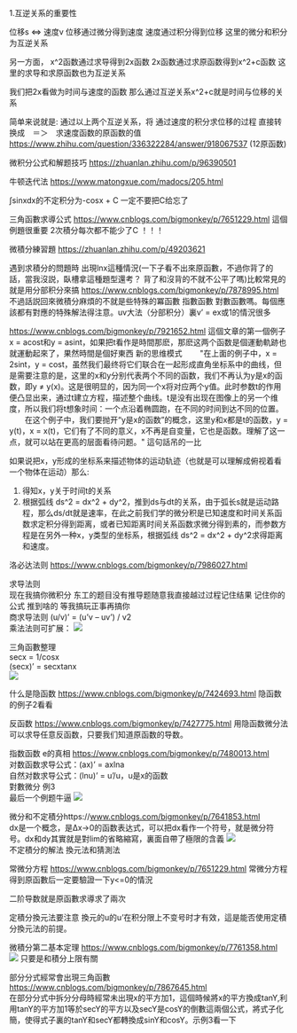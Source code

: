 1.互逆关系的重要性

位移s <=> 速度v 
位移通过微分得到速度
速度通过积分得到位移
这里的微分和积分为互逆关系

另一方面，
x^2函数通过求导得到2x函数
2x函数通过求原函数得到x^2+c函数
这里的求导和求原函数也为互逆关系

我们把2x看做为时间与速度的函数
那么通过互逆关系x^2+c就是时间与位移的关系

简单来说就是: 通过以上两个互逆关系，将 通过速度的积分求位移的过程 直接转换成　＝＞　求速度函数的原函数的值
https://www.zhihu.com/question/336322284/answer/918067537 (12原函数)


微积分公式和解题技巧 https://zhuanlan.zhihu.com/p/96390501

牛顿迭代法 https://www.matongxue.com/madocs/205.html

∫sinxdx的不定积分为-cosx + C 一定不要把C给忘了

三角函數求導公式 https://www.cnblogs.com/bigmonkey/p/7651229.html  這個例題很重要 2次積分每次都不能少了C ！！！

微積分練習題 https://zhuanlan.zhihu.com/p/49203621 

遇到求積分的問題時 出現lnx這種情況(一下子看不出來原函數，不過你背了的話，當我沒説，臥槽拿這種題型還考？ 背了和沒背的不就不公平了嗎)比較常見的就是用分部积分來搞 https://www.cnblogs.com/bigmonkey/p/7878995.html 不過話説回來微積分麻煩的不就是些特殊的冪函數 指數函數 對數函數嗎。每個應該都有對應的特殊解法得注意。uv大法（分部积分）裏v’ = ex或1的情況很多

https://www.cnblogs.com/bigmonkey/p/7921652.html 這個文章的第一個例子 x = acost和y = asint，如果把t看作是時間那麽，那麽这两个函数是個運動軌跡也就運動起來了，果然時間是個好東西
新的思维模式
　　"在上面的例子中，x = 2sint，y = cost，虽然我们最终将它们联合在一起形成直角坐标系中的曲线，但是需要注意的是，这里的x和y分别代表两个不同的函数，我们不再认为y是x的函数，即y ≠ y(x)。这是很明显的，因为同一个x将对应两个y值。此时参数t的作用便凸显出来，通过t建立方程，描述整个曲线。t是没有出现在图像上的另一个维度，所以我们将t想象时间：一个点沿着椭圆跑，在不同的时间到达不同的位置。
　　在这个例子中，我们要抛开“y是x的函数”的概念，这里y和x都是t的函数，y = y(t)，x = x(t)，它们有了不同的意义，x不再是自变量，它也是函数。理解了这一点，就可以站在更高的层面看待问题。"  這句話吊的一比
  
如果说把x，y形成的坐标系来描述物体的运动轨迹（也就是可以理解成俯视着看一个物体在运动）那么:
1. 得知x，y关于时间t的关系
2. 根据弧线 ds^2 = dx^2 + dy^2，推到ds与dt的关系，由于弧长s就是运动路程，那么ds/dt就是速率，在此之前我们学的微分积是已知速度和时间关系函数求定积分得到距离，或者已知距离时间关系函数求微分得到素的，而参数方程是在另外一种x，y类型的坐标系，根据弧线 ds^2 = dx^2 + dy^2求得距离和速度。

洛必达法则 https://www.cnblogs.com/bigmonkey/p/7986027.html

求导法则 <br/>
现在我搞你微积分 东工的题目没有推导题随意我直接越过过程记住结果 记住你的公式 推到啥的 等我搞玩正事再搞你 <br/>
商求导法则 (u/v)’ = (u’v – uv’) / v2 <br/>
乘法法则可扩展： <img src="https://images2018.cnblogs.com/blog/1203675/201805/1203675-20180519134539437-107306056.png" />

三角函數整理  <br/>
secx = 1/cosx  <br/>
(secx)’ = secxtanx <br/>
<img src="https://images2017.cnblogs.com/blog/1203675/201710/1203675-20171011161206590-124100202.png" />

什么是隐函数 https://www.cnblogs.com/bigmonkey/p/7424693.html 隐函数的例子2看看

反函数 https://www.cnblogs.com/bigmonkey/p/7427775.html 用隐函数微分法可以求导任意反函数，只要我们知道原函数的导数。

指数函数 e的真相 https://www.cnblogs.com/bigmonkey/p/7480013.html <br/>
对数函数求导公式：(ax)’ = axlna <br/>
自然对数求导公式：(lnu)’ = u’/u，u是x的函数 <br/>
對數微分 例3 <br/>
最后一个例题牛逼 <img src="https://images2018.cnblogs.com/blog/1203675/201805/1203675-20180519141158530-877454799.png"/><br/>

微分和不定積分https://www.cnblogs.com/bigmonkey/p/7641853.html<br/>
dx是一个概念，是Δx→0的函数表达式，可以把dx看作一个符号，就是微分符号。dx和dy其實就是對lim的省略縮寫，裏面自帶了極限的含義 <img src="https://images2017.cnblogs.com/blog/1203675/201801/1203675-20180122144620350-125593340.png" /> <br/>
不定積分的解法 換元法和猜測法

常微分方程 https://www.cnblogs.com/bigmonkey/p/7651229.html 常微分方程得到原函數后一定要驗證一下y<=0的情況

二阶导数就是原函數求導求了兩次

定積分換元法要注意 換元的u的u’在积分限上不变号时才有效，這是能否使用定積分換元法的前提。

微積分第二基本定理 https://www.cnblogs.com/bigmonkey/p/7761358.html  <br/>
<img src="https://images2018.cnblogs.com/blog/1203675/201805/1203675-20180525100048863-1610672614.png" /> 只要是和積分上限有關

部分分式經常會出現三角函數 https://www.cnblogs.com/bigmonkey/p/7867645.html <br/>
在部分分式中拆分分母時經常未出現x的平方加1，這個時候將x的平方換成tanY,利用tanY的平方加1等於secY的平方以及secY是cosY的倒數這兩個公式，將式子化簡，使得式子裏的tanY和secY都轉換成sinY和cosY。示例3看一下
